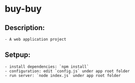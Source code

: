 # buy-buy
## Description:
	- A web application project

## Setpup:
	- install dependencies: `npm install`
	- configuration: edit `config.js` under app root folder
	- run server: `node index.js` under app root folder



